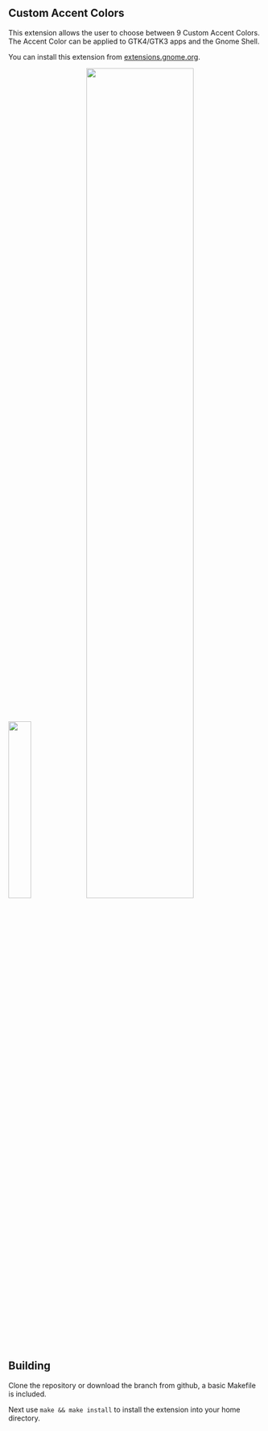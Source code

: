 ## Custom Accent Colors

This extension allows the user to choose between 9 Custom Accent Colors. The Accent Color can be applied to GTK4/GTK3 apps and the Gnome Shell.

You can install this extension from [extensions.gnome.org](https://extensions.gnome.org/extension/5547/custom-accent-colors).

<p align="Centre">
    <img src="https://github.com/Its-Juice/custom-accent-colors/assets/111902390/6e0b68fe-fdab-4c52-a27d-b719cb7f4929" width="30%"/>
    <img src="https://github.com/Its-Juice/custom-accent-colors/assets/111902390/babc22bd-176c-42de-82ea-a4e690738bc5" width="65%"/>
</p>

## Building

Clone the repository or download the branch from github, a basic Makefile is included.

Next use `make && make install` to install the extension into your home directory.
